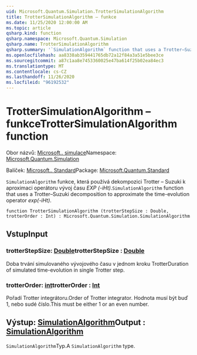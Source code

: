 ```yaml
---
uid: Microsoft.Quantum.Simulation.TrotterSimulationAlgorithm
title: TrotterSimulationAlgorithm – funkce
ms.date: 11/25/2020 12:00:00 AM
ms.topic: article
qsharp.kind: function
qsharp.namespace: Microsoft.Quantum.Simulation
qsharp.name: TrotterSimulationAlgorithm
qsharp.summary: '`SimulationAlgorithm` function that uses a Trotter–Suzuki decomposition to approximate the time-evolution operator _exp(-iHt)_.'
ms.openlocfilehash: aa8338ab359441765db72a12f84a3a51e5bee3ce
ms.sourcegitcommit: a87c1aa8e7453360025e47ba614f25b02ea84ec3
ms.translationtype: MT
ms.contentlocale: cs-CZ
ms.lasthandoff: 11/26/2020
ms.locfileid: "96192532"
---
```

# <a name="trottersimulationalgorithm-function"></a><span data-ttu-id="77cac-102">TrotterSimulationAlgorithm – funkce</span><span class="sxs-lookup"><span data-stu-id="77cac-102">TrotterSimulationAlgorithm function</span></span>

<span data-ttu-id="77cac-103">Obor názvů: [Microsoft.. simulace](xref:Microsoft.Quantum.Simulation)</span><span class="sxs-lookup"><span data-stu-id="77cac-103">Namespace: [Microsoft.Quantum.Simulation](xref:Microsoft.Quantum.Simulation)</span></span>

<span data-ttu-id="77cac-104">Balíček: [Microsoft.. Standard](https://nuget.org/packages/Microsoft.Quantum.Standard)</span><span class="sxs-lookup"><span data-stu-id="77cac-104">Package: [Microsoft.Quantum.Standard](https://nuget.org/packages/Microsoft.Quantum.Standard)</span></span>


<span data-ttu-id="77cac-105">`SimulationAlgorithm` funkce, která používá dekompozici Trotter – Suzuki k aproximaci operátoru vývoj času _EXP (-iHt)_.</span><span class="sxs-lookup"><span data-stu-id="77cac-105">`SimulationAlgorithm` function that uses a Trotter–Suzuki decomposition to approximate the time-evolution operator _exp(-iHt)_.</span></span>

```qsharp
function TrotterSimulationAlgorithm (trotterStepSize : Double, trotterOrder : Int) : Microsoft.Quantum.Simulation.SimulationAlgorithm
```


## <a name="input"></a><span data-ttu-id="77cac-106">Vstup</span><span class="sxs-lookup"><span data-stu-id="77cac-106">Input</span></span>

### <a name="trotterstepsize--double"></a><span data-ttu-id="77cac-107">trotterStepSize: [Double](xref:microsoft.quantum.lang-ref.double)</span><span class="sxs-lookup"><span data-stu-id="77cac-107">trotterStepSize : [Double](xref:microsoft.quantum.lang-ref.double)</span></span>

<span data-ttu-id="77cac-108">Doba trvání simulovaného vývojového času v jednom kroku Trotter</span><span class="sxs-lookup"><span data-stu-id="77cac-108">Duration of simulated time-evolution in single Trotter step.</span></span>


### <a name="trotterorder--int"></a><span data-ttu-id="77cac-109">trotterOrder: [int](xref:microsoft.quantum.lang-ref.int)</span><span class="sxs-lookup"><span data-stu-id="77cac-109">trotterOrder : [Int](xref:microsoft.quantum.lang-ref.int)</span></span>

<span data-ttu-id="77cac-110">Pořadí Trotter integrátoru.</span><span class="sxs-lookup"><span data-stu-id="77cac-110">Order of Trotter integrator.</span></span> <span data-ttu-id="77cac-111">Hodnota musí být buď 1, nebo sudé číslo.</span><span class="sxs-lookup"><span data-stu-id="77cac-111">This must be either 1 or an even number.</span></span>



## <a name="output--simulationalgorithm"></a><span data-ttu-id="77cac-112">Výstup: [SimulationAlgorithm](xref:Microsoft.Quantum.Simulation.SimulationAlgorithm)</span><span class="sxs-lookup"><span data-stu-id="77cac-112">Output : [SimulationAlgorithm](xref:Microsoft.Quantum.Simulation.SimulationAlgorithm)</span></span>

<span data-ttu-id="77cac-113">`SimulationAlgorithm`Typ.</span><span class="sxs-lookup"><span data-stu-id="77cac-113">A `SimulationAlgorithm` type.</span></span>